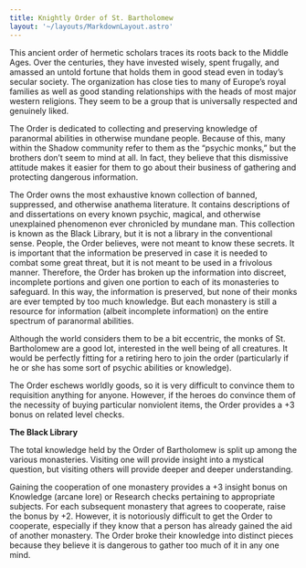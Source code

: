 ```yaml
---
title: Knightly Order of St. Bartholomew
layout: '~/layouts/MarkdownLayout.astro'
---
```

This ancient order of hermetic scholars traces its roots back to the Middle
Ages. Over the centuries, they have invested wisely, spent frugally, and
amassed an untold fortune that holds them in good stead even in today’s
secular society. The organization has close ties to many of Europe’s royal
families as well as good standing relationships with the heads of most major
western religions. They seem to be a group that is universally respected and
genuinely liked.

The Order is dedicated to collecting and preserving knowledge of paranormal
abilities in otherwise mundane people. Because of this, many within the Shadow
community refer to them as the “psychic monks,” but the brothers don’t seem to
mind at all. In fact, they believe that this dismissive attitude makes it
easier for them to go about their business of gathering and protecting
dangerous information.

The Order owns the most exhaustive known collection of banned, suppressed, and
otherwise anathema literature. It contains descriptions of and dissertations
on every known psychic, magical, and otherwise unexplained phenomenon ever
chronicled by mundane man. This collection is known as the Black Library, but
it is not a library in the conventional sense. People, the Order believes,
were not meant to know these secrets. It is important that the information be
preserved in case it is needed to combat some great threat, but it is not
meant to be used in a frivolous manner. Therefore, the Order has broken up the
information into discreet, incomplete portions and given one portion to each
of its monasteries to safeguard. In this way, the information is preserved,
but none of their monks are ever tempted by too much knowledge. But each
monastery is still a resource for information (albeit incomplete information)
on the entire spectrum of paranormal abilities.

Although the world considers them to be a bit eccentric, the monks of St.
Bartholomew are a good lot, interested in the well being of all creatures. It
would be perfectly fitting for a retiring hero to join the order (particularly
if he or she has some sort of psychic abilities or knowledge).

The Order eschews worldly goods, so it is very difficult to convince them to
requisition anything for anyone. However, if the heroes do convince them of
the necessity of buying particular nonviolent items, the Order provides a +3
bonus on related level checks.

**The Black Library**

The total knowledge held by the Order of Bartholomew is split up among the
various monasteries. Visiting one will provide insight into a mystical
question, but visiting others will provide deeper and deeper understanding.

Gaining the cooperation of one monastery provides a +3 insight bonus on
Knowledge (arcane lore) or Research checks pertaining to appropriate subjects.
For each subsequent monastery that agrees to cooperate, raise the bonus by +2.
However, it is notoriously difficult to get the Order to cooperate, especially
if they know that a person has already gained the aid of another monastery.
The Order broke their knowledge into distinct pieces because they believe it
is dangerous to gather too much of it in any one mind.

